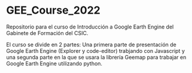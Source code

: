 # GEE_Course_2022
Repositorio para el curso de Introducción a Google Earth Engine del Gabinete de Formación del CSIC.

El curso se divide en 2 partes: 
Una primera parte de presentación de Google Earth Engine (Explorer y code-editor) trabjando con Javascript 
y una segunda parte en la que se usara la librería Geemap para trabajar en Google Earth Engine utilizando python. 
